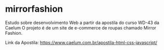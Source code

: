 # mirrorfashion

Estudo sobre desenvolvimento Web a partir da apostila do curso WD-43 da Caelum
O projeto é de um site de e-commerce de roupas chamado Mirror Fashion.

Link da Apostila: https://www.caelum.com.br/apostila-html-css-javascript/ 
